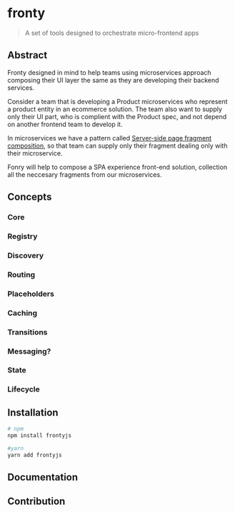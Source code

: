 # fronty

> A set of tools designed to orchestrate micro-frontend apps

## Abstract

Fronty designed in mind to help teams using microservices approach composing their UI layer the same as they are developing their backend services.

Consider a team that is developing a Product microservices who represent a product entity in an ecommerce solution. 
The team also want to supply only their UI part, who is complient with the Product spec, and not depend on another frontend team to develop it.

In microservices we have a pattern called [Server-side page fragment composition](http://microservices.io/patterns/ui/server-side-page-fragment-composition.html), so that team can supply only their fragment dealing only with their microservice.

Fonry will help to compose a SPA experience front-end solution, collection all the neccesary fragments from our microservices.

## Concepts

### Core

### Registry

### Discovery

### Routing

### Placeholders

### Caching

### Transitions

### Messaging?

### State

### Lifecycle

## Installation


```bash
# npm
npm install frontyjs

#yarn
yarn add frontyjs
```

## Documentation

## Contribution
